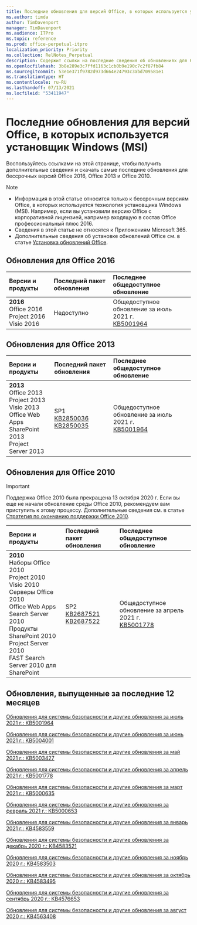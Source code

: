 ```yaml
---
title: Последние обновления для версий Office, в которых используется установщик Windows (MSI)
ms.author: timda
author: TimDavenport
manager: TimDavenport
ms.audience: ITPro
ms.topic: reference
ms.prod: office-perpetual-itpro
localization_priority: Priority
ms.collection: RelNotes_Perpetual
description: Содержит ссылки на последние сведения об обновлениях для бессрочных версий Office 2016, Office 2013 и Office 2010 для ИТ-специалистов
ms.openlocfilehash: 3b8e289e3c7ffd1163c1cb0b9e190c7c2f87fb84
ms.sourcegitcommit: 53e1e371f9782d973d664e24793c3abd709581e1
ms.translationtype: HT
ms.contentlocale: ru-RU
ms.lasthandoff: 07/13/2021
ms.locfileid: "53411947"
---
```

# <a name="latest-updates-for-versions-of-office-that-use-windows-installer-msi"></a>Последние обновления для версий Office, в которых используется установщик Windows (MSI)

Воспользуйтесь ссылками на этой странице, чтобы получить дополнительные сведения и скачать самые последние обновления для бессрочных версий Office 2016, Office 2013 и Office 2010.
  
 
> [!NOTE]
> - Информация в этой статье относится только к бессрочным версиям Office, в которых используется технология установщика Windows (MSI). Например, если вы установили версию Office с корпоративной лицензией, например входящую в состав Office профессиональный плюс 2016.
> - Сведения в этой статье не относятся к Приложениям Microsoft 365.
> - Дополнительные сведения об установке обновлений Office см. в статье [Установка обновлений Office](https://support.office.com/article/2ab296f3-7f03-43a2-8e50-46de917611c5). 


## <a name="office-2016-updates"></a>Обновления для Office 2016

|**Версии и продукты**|**Последний пакет обновления**|**Последнее общедоступное обновление**|
|:-----|:-----|:-----|
|**2016** <br/> Office 2016  <br/> Project 2016  <br/> Visio 2016  <br/> |Недоступно  <br/> |Общедоступное обновление за июль 2021 г.  <br/> [KB5001964](https://support.microsoft.com/help/5001964) <br/> |

## <a name="office-2013-updates"></a>Обновления для Office 2013

|**Версии и продукты**|**Последний пакет обновления**|**Последнее общедоступное обновление**|
|:-----|:-----|:-----|
|**2013** <br/> Office 2013  <br/> Project 2013  <br/> Visio 2013  <br/> Office Web Apps  <br/> SharePoint 2013  <br/> Project Server 2013  <br/> |SP1 <br/> [KB2850036](https://support.microsoft.com/kb/2850036) <br/>[KB2850035](https://support.microsoft.com/kb/2850035) <br/> |Общедоступное обновление за июль 2021 г.  <br/> [KB5001964](https://support.microsoft.com/help/5001964) <br/> |
   
## <a name="office-2010-updates"></a>Обновления для Office 2010
> [!IMPORTANT]
> Поддержка Office 2010 была прекращена 13 октября 2020 г. Если вы еще не начали обновление среды Office 2010, рекомендуем вам приступить к этому процессу. Дополнительные сведения см. в статье [Стратегия по окончанию поддержки Office 2010](/DeployOffice/office-2010-end-support-roadmap). 

|**Версии и продукты**|**Последний пакет обновления**|**Последнее общедоступное обновление**|
|:-----|:-----|:-----|
|**2010** <br/> Наборы Office 2010  <br/> Project 2010  <br/> Visio 2010  <br/> Серверы Office 2010  <br/> Office Web Apps  <br/> Search Server 2010  <br/> Продукты SharePoint 2010  <br/> Project Server 2010  <br/> FAST Search Server 2010 для SharePoint  <br/> |SP2 <br/>[KB2687521](https://support.microsoft.com/kb/2687521) <br/> [KB2687522](https://support.microsoft.com/kb/2687522) <br/> |Общедоступное обновление за апрель 2021 г.  <br/> [KB5001778](https://support.microsoft.com/help/5001778) <br/> |
   

   
## <a name="updates-released-in-past-12-months"></a>Обновления, выпущенные за последние 12 месяцев

[Обновления для системы безопасности и другие обновления за июль 2021 г.: KB5001964](https://support.microsoft.com/help/5001964)

[Обновления для системы безопасности и другие обновления за июнь 2021 г.: KB5004001](https://support.microsoft.com/help/5004001)

[Обновления для системы безопасности и другие обновления за май 2021 г.: KB5003427](https://support.microsoft.com/help/5003427)

[Обновления для системы безопасности и другие обновления за апрель 2021 г.: KB5001778](https://support.microsoft.com/help/5001778)

[Обновления для системы безопасности и другие обновления за март 2021 г.: KB5000635](https://support.microsoft.com/help/5000635)

[Обновления для системы безопасности и другие обновления за февраль 2021 г.: KB5000653](https://support.microsoft.com/help/5000653)

[Обновления для системы безопасности и другие обновления за январь 2021 г.: KB4583559](https://support.microsoft.com/help/4583559)

[Обновления для системы безопасности и другие обновления за декабрь 2020 г.: KB4583521](https://support.microsoft.com/help/4583521)

[Обновления для системы безопасности и другие обновления за ноябрь 2020 г.: KB4583503](https://support.microsoft.com/help/4583503)

[Обновления для системы безопасности и другие обновления за октябрь 2020 г.: KB4583495](https://support.microsoft.com/help/4583495)

[Обновления для системы безопасности и другие обновления за сентябрь 2020 г.: KB4576653](https://support.microsoft.com/help/4576653)

[Обновления для системы безопасности и другие обновления за август 2020 г.: KB4563408](https://support.microsoft.com/help/4563408)









 




</br>

